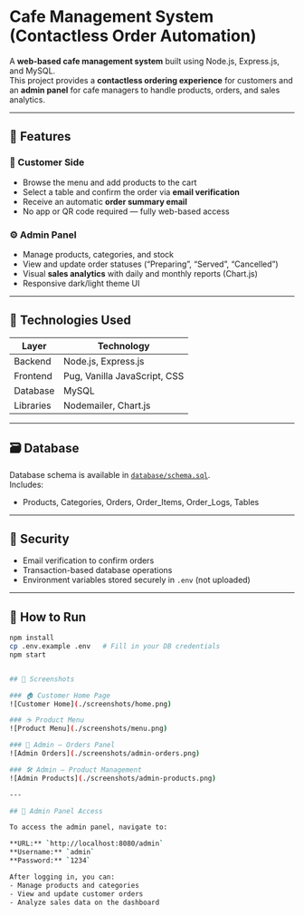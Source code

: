 # Cafe Management System (Contactless Order Automation)

A **web-based cafe management system** built using Node.js, Express.js, and MySQL.  
This project provides a **contactless ordering experience** for customers and an **admin panel** for cafe managers to handle products, orders, and sales analytics.

---

## 🚀 Features

### 🧾 Customer Side
- Browse the menu and add products to the cart
- Select a table and confirm the order via **email verification**
- Receive an automatic **order summary email**
- No app or QR code required — fully web-based access

### ⚙️ Admin Panel
- Manage products, categories, and stock
- View and update order statuses (“Preparing”, “Served”, “Cancelled”)
- Visual **sales analytics** with daily and monthly reports (Chart.js)
- Responsive dark/light theme UI


---

## 🧠 Technologies Used
| Layer | Technology |
|--------|-------------|
| Backend | Node.js, Express.js |
| Frontend | Pug, Vanilla JavaScript, CSS |
| Database | MySQL |
| Libraries | Nodemailer, Chart.js |

---

## 🗃️ Database
Database schema is available in [`database/schema.sql`](./database/schema.sql).  
Includes:
- Products, Categories, Orders, Order_Items, Order_Logs, Tables

---

## 🔐 Security
- Email verification to confirm orders  
- Transaction-based database operations  
- Environment variables stored securely in `.env` (not uploaded)

---

## 🧭 How to Run

```bash
npm install
cp .env.example .env   # Fill in your DB credentials
npm start


## 📸 Screenshots

### 🏠 Customer Home Page
![Customer Home](./screenshots/home.png)

### ☕ Product Menu
![Product Menu](./screenshots/menu.png)

### 🧾 Admin – Orders Panel
![Admin Orders](./screenshots/admin-orders.png)

### 🛠 Admin – Product Management
![Admin Products](./screenshots/admin-products.png)

---

## 🔑 Admin Panel Access

To access the admin panel, navigate to:

**URL:** `http://localhost:8080/admin`  
**Username:** `admin`  
**Password:** `1234`

After logging in, you can:
- Manage products and categories  
- View and update customer orders  
- Analyze sales data on the dashboard
